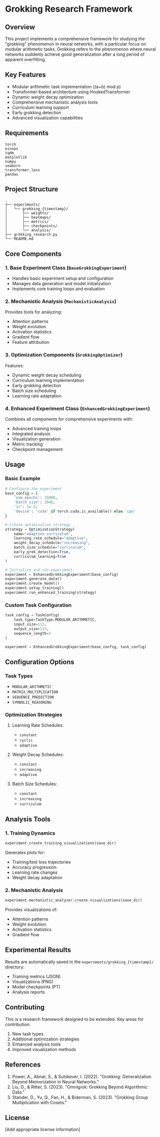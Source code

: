 # Grokking Research Framework

## Overview
This project implements a comprehensive framework for studying the "grokking" phenomenon in neural networks, with a particular focus on modular arithmetic tasks. Grokking refers to the phenomenon where neural networks suddenly achieve good generalization after a long period of apparent overfitting.

## Key Features
- Modular arithmetic task implementation ((a+b) mod p)
- Transformer-based architecture using HookedTransformer
- Dynamic weight decay optimization
- Comprehensive mechanistic analysis tools
- Curriculum learning support
- Early grokking detection
- Advanced visualization capabilities

## Requirements
```
torch
einops
tqdm
matplotlib
numpy
seaborn
transformer_lens
pandas
```

## Project Structure
```
.
├── experiments/
│   └── grokking_{timestamp}/
│       ├── weights/
│       ├── heatmaps/
│       ├── metrics/
│       ├── checkpoints/
│       └── analysis/
├── grokking_research.py
└── README.md
```

## Core Components

### 1. Base Experiment Class (`BaseGrokkingExperiment`)
- Handles basic experiment setup and configuration
- Manages data generation and model initialization
- Implements core training loops and evaluation

### 2. Mechanistic Analysis (`MechanisticAnalysis`)
Provides tools for analyzing:
- Attention patterns
- Weight evolution
- Activation statistics
- Gradient flow
- Feature attribution

### 3. Optimization Components (`GrokkingOptimizer`)
Features:
- Dynamic weight decay scheduling
- Curriculum learning implementation
- Early grokking detection
- Batch size scheduling
- Learning rate adaptation

### 4. Enhanced Experiment Class (`EnhancedGrokkingExperiment`)
Combines all components for comprehensive experiments with:
- Advanced training loops
- Integrated analysis
- Visualization generation
- Metric tracking
- Checkpoint management

## Usage

### Basic Example
```python
# Configure the experiment
base_config = {
    'num_epochs': 25000,
    'batch_size': 2048,
    'lr': 1e-3,
    'device': 'cuda' if torch.cuda.is_available() else 'cpu'
}

# Create optimization strategy
strategy = OptimizationStrategy(
    name="adaptive_curriculum",
    learning_rate_schedule="adaptive",
    weight_decay_schedule="increasing",
    batch_size_schedule="curriculum",
    early_grok_detection=True,
    curriculum_learning=True
)

# Initialize and run experiment
experiment = EnhancedGrokkingExperiment(base_config)
experiment.generate_data()
experiment.create_model()
experiment.setup_training()
experiment.run_enhanced_training(strategy)
```

### Custom Task Configuration
```python
task_config = TaskConfig(
    task_type=TaskType.MODULAR_ARITHMETIC,
    input_size=113,
    output_size=113,
    sequence_length=3
)

experiment = EnhancedGrokkingExperiment(base_config, task_config)
```

## Configuration Options

### Task Types
- `MODULAR_ARITHMETIC`
- `MATRIX_MULTIPLICATION`
- `SEQUENCE_PREDICTION`
- `SYMBOLIC_REASONING`

### Optimization Strategies
1. Learning Rate Schedules:
   - `constant`
   - `cyclic`
   - `adaptive`

2. Weight Decay Schedules:
   - `constant`
   - `increasing`
   - `adaptive`

3. Batch Size Schedules:
   - `constant`
   - `increasing`
   - `curriculum`

## Analysis Tools

### 1. Training Dynamics
```python
experiment.create_training_visualizations(save_dir)
```
Generates plots for:
- Training/test loss trajectories
- Accuracy progression
- Learning rate changes
- Weight decay adaptation

### 2. Mechanistic Analysis
```python
experiment.mechanistic_analyzer.create_visualizations(save_dir)
```
Provides visualizations of:
- Attention patterns
- Weight evolution
- Activation statistics
- Gradient flow

## Experimental Results
Results are automatically saved in the `experiments/grokking_{timestamp}/` directory:
- Training metrics (JSON)
- Visualizations (PNG)
- Model checkpoints (PT)
- Analysis reports

## Contributing
This is a research framework designed to be extended. Key areas for contribution:
1. New task types
2. Additional optimization strategies
3. Enhanced analysis tools
4. Improved visualization methods

## References
1. Power, A., Abnar, S., & Sutskever, I. (2022). "Grokking: Generalization Beyond Memorization in Neural Networks."
2. Liu, D., & Ritter, S. (2023). "Omnigrok: Grokking Beyond Algorithmic Data."
3. Stander, D., Yu, Q., Fan, H., & Biderman, S. (2023). "Grokking Group Multiplication with Cosets."

## License
[Add appropriate license information]
